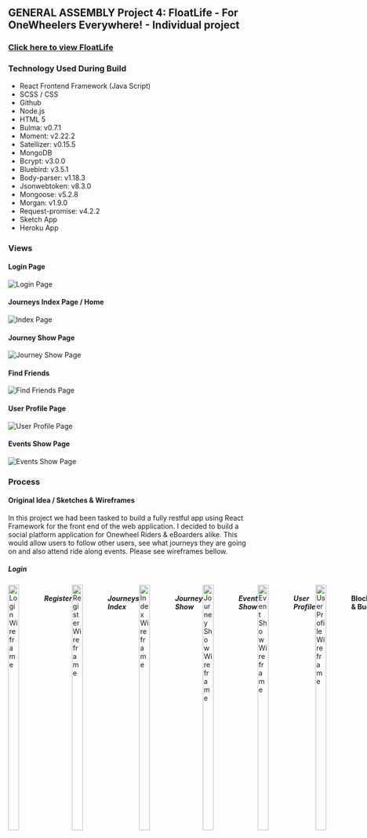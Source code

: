 ## GENERAL ASSEMBLY Project 4: FloatLife - For OneWheelers Everywhere! - Individual project
### [Click here to view FloatLife](https://floatlife.herokuapp.com/login)

### Technology Used During Build
* React Frontend Framework (Java Script)
* SCSS / CSS
* Github
* Node.js
* HTML 5
* Bulma: v0.7.1
* Moment: v2.22.2
* Satellizer: v0.15.5
* MongoDB
* Bcrypt: v3.0.0
* Bluebird: v3.5.1
* Body-parser: v1.18.3
* Jsonwebtoken: v8.3.0
* Mongoose: v5.2.8
* Morgan: v1.9.0
* Request-promise: v4.2.2
* Sketch App
* Heroku App

### Views
#### Login Page
![Login Page](https://i.imgur.com/Zlrlemx.png)
#### Journeys Index Page / Home
![Index Page](https://i.imgur.com/adNfeHr.png)
#### Journey Show Page
![Journey Show Page](https://i.imgur.com/YPrbQho.png)
#### Find Friends
![Find Friends Page](https://i.imgur.com/Ii9nAXE.png)
#### User Profile Page
![User Profile Page](https://i.imgur.com/dUdPpsk.png)
#### Events Show Page
![Events Show Page](https://i.imgur.com/Dun0I9U.png)

### Process

#### Original Idea / Sketches & Wireframes
In this project we had been tasked to build a fully restful app using React Framework for the front end of the web application. I decided to build a social platform application for Onewheel Riders & eBoarders alike. This would allow users to follow other users, see what journeys they are going on and also attend ride along events. Please see wireframes bellow.

##### Login
<div style="display: flex"><img height="500px" width="30%" alt="Login Wireframe" src="https://i.imgur.com/yDt9kzM.png" />

##### Register
<div style="display: flex"><img height="500px" width="30%" alt="Register Wireframe" src="https://i.imgur.com/d4HzyyY.png" />

##### Journeys Index
<div style="display: flex"><img height="500px" width="30%" alt="Index Wireframe" src="https://i.imgur.com/mOf7i0e.png" />

##### Journey Show
<div style="display: flex"><img height="500px" width="30%" alt="Journey Show Wireframe" src="https://i.imgur.com/MauBc0C.png" />

##### Event Show
<div style="display: flex"><img height="500px" width="30%" alt="Event Show Wireframe" src="https://i.imgur.com/QttvHXF.png" />

##### User Profile
<div style="display: flex"><img height="500px" width="30%" alt="User Profile Wireframe" src="https://i.imgur.com/Ax0te8J.png" />

#### Blockers & Bugs
My biggest blocker was getting an id to add to an array, then to get those journeys associated with that users ID showing up only on the following users index's that were following the user who had added the new journeys.
I was able to overcome this and work around this issue by working with programs such as Insomnia which would help me to see more clearly what was happening on the back end.

#### Wins
Getting the following feature was by biggest win during the project as it was also my biggest uphill battle. Getting this working was a real win in my eyes and have learnt a lot about social media platforms as well as how their inner workings are.

### Future Features
#### Tracking
One aspect I would of love to got into this web application would have been a tracking option, that would drop a pin every 10 seconds on a map while you were riding, creating the rider a trackable journey that they could then upload to their followers indexes. I would approach this by using an API to take the users current location every ten seconds in a lat and a long array, then using an API such as Nominatim to help me plot those arrays onto a map. Unfortunately I ran out of time during the build and was unable to add this feature.

#### Attending Events
I had also planned to add an attending function, much like the follow function, but for events being planned by other users that you wished to attend. This would have worked similarly also to the tracking, where once a user clicks attending, their user ID would be added into an array called attending, then allowing other users to click on this attending list to see which other users are attending.

